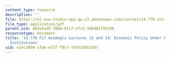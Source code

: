 ```yaml
---
content_type: resource
description: ''
file: https://ol-ocw-studio-app-qa.s3.amazonaws.com/courses/14-770-introduction-to-political-economy-fall-2017/e1ec3098cfa6ef3ff8c77a55c85b1587_MIT14_770F17_lec13_14_acemoglu.pdf
file_type: application/pdf
parent_uid: a6da3ad5-7888-61c7-efc5-346483726198
resourcetype: Document
title: '14.770 F17 Acemoglu Lectures 13 and 14: Economic Policy Under Nondemocratic
  Institutions'
uid: e1ec3098-cfa6-ef3f-f8c7-7a55c85b1587
---
```

